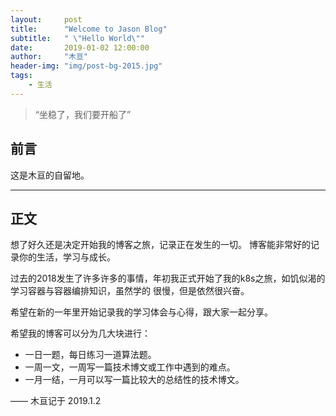 ```yaml
---
layout:     post
title:      "Welcome to Jason Blog"
subtitle:   " \"Hello World\""
date:       2019-01-02 12:00:00
author:     "木亘"
header-img: "img/post-bg-2015.jpg"
tags:
    - 生活
---
```


> “坐稳了，我们要开船了”


## 前言

这是木亘的自留地。

---

## 正文

想了好久还是决定开始我的博客之旅，记录正在发生的一切。
博客能非常好的记录你的生活，学习与成长。

过去的2018发生了许多许多的事情，年初我正式开始了我的k8s之旅，如饥似渴的学习容器与容器编排知识，虽然学的
很慢，但是依然很兴奋。

希望在新的一年里开始记录我的学习体会与心得，跟大家一起分享。

希望我的博客可以分为几大块进行：

- 一日一题，每日练习一道算法题。
- 一周一文，一周写一篇技术博文或工作中遇到的难点。
- 一月一结，一月可以写一篇比较大的总结性的技术博文。


—— 木亘记于 2019.1.2
